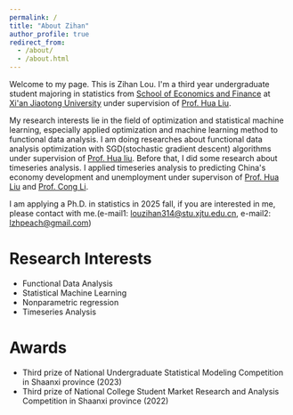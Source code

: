 ```yaml
---
permalink: /
title: "About Zihan"
author_profile: true
redirect_from: 
  - /about/
  - /about.html
---
```


Welcome to my page. This is Zihan Lou. I'm a third year undergraduate student majoring in statistics from [School of Economics and Finance](http://sef.xjtu.edu.cn) at [Xi'an Jiaotong University](http://www.xjtu.edu.cn) under supervision of [Prof. Hua Liu](https://liuhuasufe.github.io/).

My research interests lie in the field of optimization and statistical machine learning, especially applied optimization and machine learning method to functional data analysis. I am doing researches about functional data analysis optimization with SGD(stochastic gradient descent) algorithms under supervision of [Prof. Hua liu](https://liuhuasufe.github.io/). Before that, I did some research about timeseries analysis. I applied timeseries analysis to predicting China's economy development and unemployment under supervison of [Prof. Hua Liu](https://liuhuasufe.github.io/) and [Prof. Cong Li](http://sef.xjtu.edu.cn/info/1086/9392.htm).

I am applying a Ph.D. in statistics in 2025 fall, if you are interested in me, please contact with me.(e-mail1: [louzihan314@stu.xjtu.edu.cn](mailto:louzihan314@stu.xjtu.edu.cn), e-mail2: [lzhpeach@gmail.com](mailto:lzhpeach@gmail.com))



Research Interests
======
* Functional Data Analysis
* Statistical Machine Learning
* Nonparametric regression
* Timeseries Analysis

Awards
======
* Third prize of National Undergraduate Statistical Modeling Competition in Shaanxi province (2023)
* Third prize of National College Student Market Research and Analysis Competition in Shaanxi province (2022)
